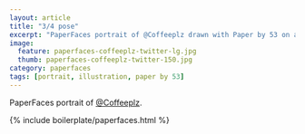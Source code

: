 ```yaml
---
layout: article
title: "3/4 pose"
excerpt: "PaperFaces portrait of @Coffeeplz drawn with Paper by 53 on an iPad."
image: 
  feature: paperfaces-coffeeplz-twitter-lg.jpg
  thumb: paperfaces-coffeeplz-twitter-150.jpg
category: paperfaces
tags: [portrait, illustration, paper by 53]
---
```


PaperFaces portrait of [@Coffeeplz](http://twitter.com/Coffeeplz).

{% include boilerplate/paperfaces.html %}